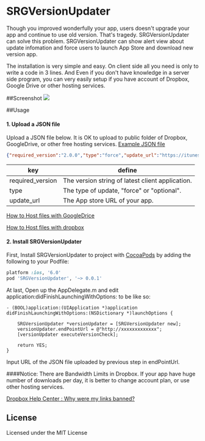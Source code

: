 # SRGVersionUpdater
Though you improved wonderfully your app, users doesn't upgrade your app and continue to use old version. That's tragedy. SRGVersionUpdater can solve this problem. SRGVersionUpdater can show alert view about update infomation and force users to launch App Store and download new version app.

The installation is very simple and easy. On client side all you need is only to write a code in 3 lines. And Even if you don't have knowledge in a server side program, you can very easily setup if you have account of Dropbox, Google Drive or other hosting services.

##Screenshot
![](https://dl.dropboxusercontent.com/u/461628/SRGVersionUpdater.png)

##Usage


#### 1. Upload a JSON file
Upload a JSON file below. It is OK to upload to public folder of Dropbox, GoogleDrive, or other free hosting services.
[Example JSON file](https://github.com/kazu0620/SRGVersionUpdater/raw/master/Example/app_version.json)

```json
{"required_version":"2.0.0","type":"force","update_url":"https://itunes.apple.com/jp/app/idxxxxxxxxxx?mt="}
```

| key | define |
|--------|--------|
|   required_version     |   The version string of  latest client application.      |
|     type   |    The type of update, "force" or "optional".      |
|     update_url   |  The App store URL of your app.     |

[How to Host files with GoogleDrice](https://sites.google.com/a/griffith.edu.au/staff-email-learning-centre/help-yourself/google-drive-docs/how-to-share-a-file-with-a-non-google-colleague)

[How to Host files with dropbox](http://www.goarch.org/archdiocese/departments/internet/articles/dropbox/)


#### 2. Install  SRGVersionUpdater
First, Install SRGVersionUpdater to project with [CocoaPods](http://cocoapods.org) by adding the following to your Podfile:

``` ruby
platform :ios, '6.0'
pod 'SRGVersionUpdater', '~> 0.0.1'
```

At last, Open up the AppDelegate.m and edit application:didFinishLaunchingWithOptions: to be like so:

```objc
- (BOOL)application:(UIApplication *)application didFinishLaunchingWithOptions:(NSDictionary *)launchOptions {
    
    SRGVersionUpdater *versionUpdater = [SRGVersionUpdater new];
    versionUpdater.endPointUrl = @"http://xxxxxxxxxxxxx";
    [versionUpdater executeVersionCheck];
    
    return YES;
}
```
Input URL of the JSON file uploaded by previous step in endPointUrl.

####Notice:
There are Bandwidth Limits in Dropbox. If your app have huge number of downloads per day, it is better to change account plan, or use other hosting services.

[Dropbox Help Center : Why were my links banned?](https://www.dropbox.com/help/4204)

## License
Licensed under the MIT License

